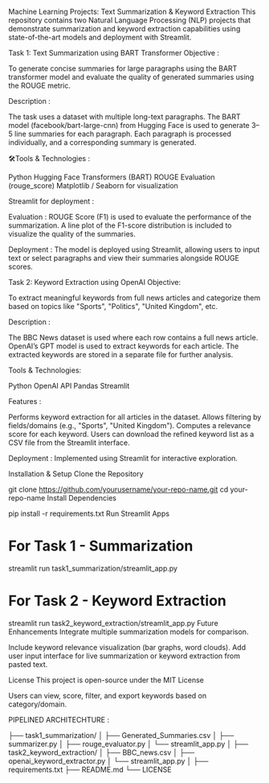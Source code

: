 Machine Learning Projects: Text Summarization & Keyword Extraction
This repository contains two Natural Language Processing (NLP) projects that demonstrate summarization and keyword extraction capabilities using state-of-the-art models and deployment with Streamlit.

Task 1: Text Summarization using BART Transformer
Objective :
 
To generate concise summaries for large paragraphs using the BART transformer model and evaluate the quality of generated summaries using the ROUGE metric.

Description :
 
The task uses a dataset with multiple long-text paragraphs.
The BART model (facebook/bart-large-cnn) from Hugging Face is used to generate 3–5 line summaries for each paragraph.
Each paragraph is processed individually, and a corresponding summary is generated.

🛠Tools & Technologies :

Python
Hugging Face Transformers (BART)
ROUGE Evaluation (rouge_score)
Matplotlib / Seaborn for visualization

Streamlit for deployment :

Evaluation :
ROUGE Score (F1) is used to evaluate the performance of the summarization.
A line plot of the F1-score distribution is included to visualize the quality of the summaries.

Deployment :
The model is deployed using Streamlit, allowing users to input text or select paragraphs and view their summaries alongside ROUGE scores.




Task 2: Keyword Extraction using OpenAI
Objective:

To extract meaningful keywords from full news articles and categorize them based on topics like "Sports", "Politics", "United Kingdom", etc.

Description :

The BBC News dataset is used where each row contains a full news article.
OpenAI’s GPT model is used to extract keywords for each article.
The extracted keywords are stored in a separate file for further analysis.

Tools & Technologies:

Python
OpenAI API
Pandas
Streamlit

Features :

Performs keyword extraction for all articles in the dataset.
Allows filtering by fields/domains (e.g., "Sports", "United Kingdom").
Computes a relevance score for each keyword.
Users can download the refined keyword list as a CSV file from the Streamlit interface.

Deployment : 
Implemented using Streamlit for interactive exploration.







Installation & Setup
Clone the Repository


git clone https://github.com/yourusername/your-repo-name.git
cd your-repo-name
Install Dependencies


pip install -r requirements.txt
Run Streamlit Apps


# For Task 1 - Summarization
streamlit run task1_summarization/streamlit_app.py

# For Task 2 - Keyword Extraction
streamlit run task2_keyword_extraction/streamlit_app.py
Future Enhancements
Integrate multiple summarization models for comparison.

Include keyword relevance visualization (bar graphs, word clouds).
Add user input interface for live summarization or keyword extraction from pasted text.

License
This project is open-source under the MIT License


Users can view, score, filter, and export keywords based on category/domain.



PIPELINED ARCHITECHTURE :

├── task1_summarization/
│   ├── Generated_Summaries.csv
│   ├── summarizer.py
│   ├── rouge_evaluator.py
│   └── streamlit_app.py
│
├── task2_keyword_extraction/
│   ├── BBC_news.csv
│   ├── openai_keyword_extractor.py
│   └── streamlit_app.py
│
├── requirements.txt
├── README.md
└── LICENSE
